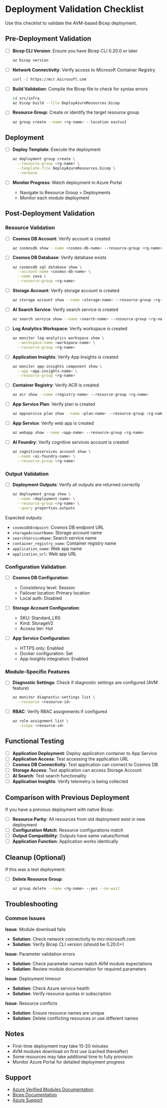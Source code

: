 # Deployment Validation Checklist

Use this checklist to validate the AVM-based Bicep deployment.

## Pre-Deployment Validation

- [ ] **Bicep CLI Version**: Ensure you have Bicep CLI 0.20.0 or later
  ```bash
  az bicep version
  ```

- [ ] **Network Connectivity**: Verify access to Microsoft Container Registry
  ```bash
  curl -I https://mcr.microsoft.com
  ```

- [ ] **Build Validation**: Compile the Bicep file to check for syntax errors
  ```bash
  cd src/infra
  az bicep build --file DeployAzureResources.bicep
  ```

- [ ] **Resource Group**: Create or identify the target resource group
  ```bash
  az group create --name <rg-name> --location eastus2
  ```

## Deployment

- [ ] **Deploy Template**: Execute the deployment
  ```bash
  az deployment group create \
    --resource-group <rg-name> \
    --template-file DeployAzureResources.bicep \
    --verbose
  ```

- [ ] **Monitor Progress**: Watch deployment in Azure Portal
  - Navigate to Resource Group > Deployments
  - Monitor each module deployment

## Post-Deployment Validation

### Resource Validation

- [ ] **Cosmos DB Account**: Verify account is created
  ```bash
  az cosmosdb show --name <cosmos-db-name> --resource-group <rg-name>
  ```

- [ ] **Cosmos DB Database**: Verify database exists
  ```bash
  az cosmosdb sql database show \
    --account-name <cosmos-db-name> \
    --name zava \
    --resource-group <rg-name>
  ```

- [ ] **Storage Account**: Verify storage account is created
  ```bash
  az storage account show --name <storage-name> --resource-group <rg-name>
  ```

- [ ] **AI Search Service**: Verify search service is created
  ```bash
  az search service show --name <search-name> --resource-group <rg-name>
  ```

- [ ] **Log Analytics Workspace**: Verify workspace is created
  ```bash
  az monitor log-analytics workspace show \
    --workspace-name <workspace-name> \
    --resource-group <rg-name>
  ```

- [ ] **Application Insights**: Verify App Insights is created
  ```bash
  az monitor app-insights component show \
    --app <app-insights-name> \
    --resource-group <rg-name>
  ```

- [ ] **Container Registry**: Verify ACR is created
  ```bash
  az acr show --name <registry-name> --resource-group <rg-name>
  ```

- [ ] **App Service Plan**: Verify plan is created
  ```bash
  az appservice plan show --name <plan-name> --resource-group <rg-name>
  ```

- [ ] **App Service**: Verify web app is created
  ```bash
  az webapp show --name <app-name> --resource-group <rg-name>
  ```

- [ ] **AI Foundry**: Verify cognitive services account is created
  ```bash
  az cognitiveservices account show \
    --name <ai-foundry-name> \
    --resource-group <rg-name>
  ```

### Output Validation

- [ ] **Deployment Outputs**: Verify all outputs are returned correctly
  ```bash
  az deployment group show \
    --name <deployment-name> \
    --resource-group <rg-name> \
    --query properties.outputs
  ```

Expected outputs:
- `cosmosDbEndpoint`: Cosmos DB endpoint URL
- `storageAccountName`: Storage account name
- `searchServiceName`: Search service name
- `container_registry_name`: Container registry name
- `application_name`: Web app name
- `application_url`: Web app URL

### Configuration Validation

- [ ] **Cosmos DB Configuration**:
  - Consistency level: Session
  - Failover location: Primary location
  - Local auth: Disabled

- [ ] **Storage Account Configuration**:
  - SKU: Standard_LRS
  - Kind: StorageV2
  - Access tier: Hot

- [ ] **App Service Configuration**:
  - HTTPS only: Enabled
  - Docker configuration: Set
  - App Insights integration: Enabled

### Module-Specific Features

- [ ] **Diagnostic Settings**: Check if diagnostic settings are configured (AVM feature)
  ```bash
  az monitor diagnostic-settings list \
    --resource <resource-id>
  ```

- [ ] **RBAC**: Verify RBAC assignments if configured
  ```bash
  az role assignment list \
    --scope <resource-id>
  ```

## Functional Testing

- [ ] **Application Deployment**: Deploy application container to App Service
- [ ] **Application Access**: Test accessing the application URL
- [ ] **Cosmos DB Connectivity**: Test application can connect to Cosmos DB
- [ ] **Storage Access**: Test application can access Storage Account
- [ ] **AI Search**: Test search functionality
- [ ] **Application Insights**: Verify telemetry is being collected

## Comparison with Previous Deployment

If you have a previous deployment with native Bicep:

- [ ] **Resource Parity**: All resources from old deployment exist in new deployment
- [ ] **Configuration Match**: Resource configurations match
- [ ] **Output Compatibility**: Outputs have same values/format
- [ ] **Application Function**: Application works identically

## Cleanup (Optional)

If this was a test deployment:

- [ ] **Delete Resource Group**:
  ```bash
  az group delete --name <rg-name> --yes --no-wait
  ```

## Troubleshooting

### Common Issues

**Issue**: Module download fails
- **Solution**: Check network connectivity to mcr.microsoft.com
- **Solution**: Verify Bicep CLI version (should be 0.20.0+)

**Issue**: Parameter validation errors
- **Solution**: Check parameter names match AVM module expectations
- **Solution**: Review module documentation for required parameters

**Issue**: Deployment timeout
- **Solution**: Check Azure service health
- **Solution**: Verify resource quotas in subscription

**Issue**: Resource conflicts
- **Solution**: Ensure resource names are unique
- **Solution**: Delete conflicting resources or use different names

## Notes

- First-time deployment may take 15-20 minutes
- AVM modules download on first use (cached thereafter)
- Some resources may take additional time to fully provision
- Monitor Azure Portal for detailed deployment progress

## Support

- [Azure Verified Modules Documentation](https://aka.ms/avm)
- [Bicep Documentation](https://learn.microsoft.com/azure/azure-resource-manager/bicep/)
- [Azure Support](https://azure.microsoft.com/support/)
